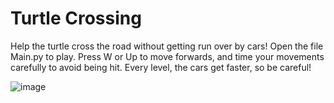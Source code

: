 # Turtle Crossing

Help the turtle cross the road without getting run over by cars! Open the file Main.py to play. Press W or Up to move forwards, and time your movements carefully to avoid being hit. Every level, the cars get faster, so be careful!

![image](https://github.com/TheAltoidian/turtle_crossing/assets/95263095/816f9fae-89db-492b-a06e-07c3ca8a7102)

